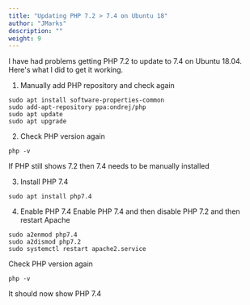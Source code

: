 ```yaml
---
title: "Updating PHP 7.2 > 7.4 on Ubuntu 18"
author: "JMarks"
description: ""
weight: 9
---
```


I have had problems getting PHP 7.2 to update to 7.4 on Ubuntu 18.04. Here's what I did to get it working.

1. Manually add PHP repository and check again
```
sudo apt install software-properties-common
sudo add-apt-repository ppa:ondrej/php
sudo apt update
sudo apt upgrade
```

2. Check PHP version again
```
php -v
```

If PHP still shows 7.2 then 7.4 needs to be manually installed

3. Install PHP 7.4
```
sudo apt install php7.4
```

4. Enable PHP 7.4
Enable PHP 7.4 and then disable PHP 7.2 and then restart Apache
```
sudo a2enmod php7.4
sudo a2dismod php7.2
sudo systemctl restart apache2.service
```

Check PHP version again
```
php -v
```
It should now show PHP 7.4
